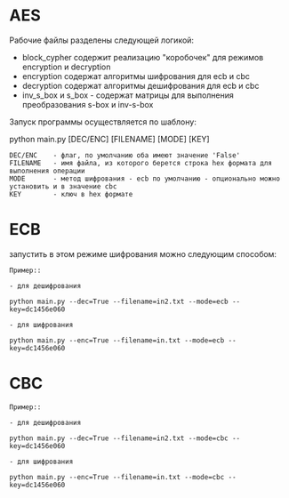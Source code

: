 # AES
 
 Рабочие файлы разделены следующей логикой:
 - block_cypher содержит реализацию "коробочек" для режимов encryption и decryption
 - encryption содержат алгоритмы шифрования для ecb и cbc
 - decryption содержат алгоритмы дешифрования для ecb и cbc
 - inv_s_box и s_box - содержат матрицы для выполнения преобразования s-box и inv-s-box

Запуск программы осуществляется по шаблону:

python main.py [DEC/ENC] [FILENAME] [MODE] [KEY]
    
    DEC/ENC    - флаг, по умолчанию оба имеют значение 'False'
    FILENAME   - имя файла, из которого берется строка hex формата для выполнения операции
    MODE       - метод шифрования - ecb по умолчанию - опционально можно установить и в значение cbc
    KEY        - ключ в hex формате
 
 # ECB
  
   запустить в этом режиме шифрования можно следующим способом:
    
    Пример::
    
    - для дешифрования
    
    python main.py --dec=True --filename=in2.txt --mode=ecb --key=dc1456e060
    
    - для шифрования
    
    python main.py --enc=True --filename=in.txt --mode=ecb --key=dc1456e060

# CBC
    
    Пример::
    
    - для дешифрования
    
    python main.py --dec=True --filename=in2.txt --mode=cbc --key=dc1456e060
    
    - для шифрования
    
    python main.py --enc=True --filename=in.txt --mode=cbc --key=dc1456e060
